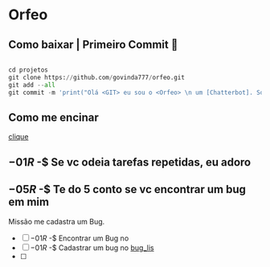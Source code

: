 # Orfeo

## Como baixar | Primeiro Commit :robot:

```python

cd projetos
git clone https://github.com/govinda777/orfeo.git
git add --all
git commit -m 'print("Olá <GIT> eu sou o <Orfeo> \n um [Chatterbot]. Sou **representante** de Inteligencias Coletivas.")'


```

## Como me encinar

[clique]("./README-Como_me_ensinar.md")

## $- 01 R$ -$ Se vc odeia tarefas repetidas, eu adoro


## $- 05 R$ -$ Te do 5 conto se vc encontrar um bug em mim

Missão me cadastra um Bug.

- [ ] $- 01 R$ -$ Encontrar um Bug no <Orfeo>
- [ ] $- 01 R$ -$ Cadastrar um bug no <GIT> [bug_lis]()
- [ ] 